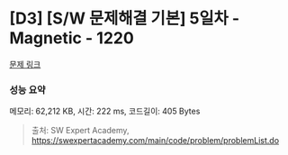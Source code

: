 # [D3] [S/W 문제해결 기본] 5일차 - Magnetic - 1220 

[문제 링크](https://swexpertacademy.com/main/code/problem/problemDetail.do?contestProbId=AV14hwZqABsCFAYD) 

### 성능 요약

메모리: 62,212 KB, 시간: 222 ms, 코드길이: 405 Bytes



> 출처: SW Expert Academy, https://swexpertacademy.com/main/code/problem/problemList.do

